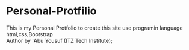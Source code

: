 # Personal-Protfilio
This is my Personal Protfolio to create this site use programin language html,css,Bootstrap
<br>
Author by :Abu Yousuf (ITZ Tech Institute);

